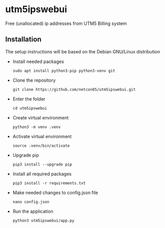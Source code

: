# utm5ipswebui
Free (unallocated) ip addresses from UTM5 Billing system

## Installation
The setup instructions will be based on the Debian GNU/Linux distribution

- Install needed packages

    `sudo apt install python3-pip python3-venv git`

- Clone the repository

    `git clone https://github.com/netcon05/utm5ipswebui.git`

- Enter the folder

    `cd utm5ipswebui`

- Create virtual environment

    `python3 -m venv .venv`

- Activate virtual environment

    `source .venv/bin/activate`

- Upgrade pip

    `pip3 install --upgrade pip`

- Install all required packages

    `pip3 install -r requirements.txt`

- Make needed changes to config.json file

    `nano config.json`

- Run the application

    `python3 utm5ipswebui/app.py`
